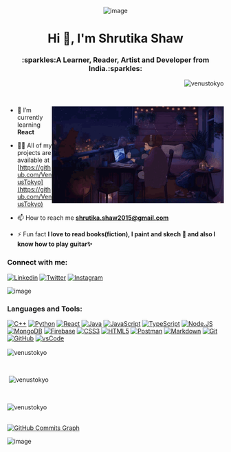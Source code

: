 <div align ="center">

![image](https://user-images.githubusercontent.com/66830887/222111025-127a4463-c2a8-4df6-9bf8-e2ecbec814d2.png)
</div>
<h1 align="center">Hi 👋, I'm Shrutika Shaw</h1>
<h3 align="center">:sparkles:A Learner, Reader, Artist and Developer from India.:sparkles:</h3>

<p align="right"> <img src="https://komarev.com/ghpvc/?username=venustokyo&label=Profile%20views&color=0e75b6&style=flat" alt="venustokyo" /> </p>

<p align="center"> <a href="https://github.com/ryo-ma/github-profile-trophy"><img src="https://github-profile-trophy.vercel.app/?username=venustokyo&title=Stars,Followers,Repositories,Commits,PullRequest,Issues&theme=radical&no-frame=true" alt="" /></a> </p>

<img align="right" alt="Coding" width="400" src="https://github.com/VenusTokyo/VenusTokyo/blob/main/lofi%20girl.gif">

- 🌱 I’m currently learning **React** 

- 👨‍💻 All of my projects are available at [https://github.com/VenusTokyo](https://github.com/VenusTokyo)

- 📫 How to reach me **shrutika.shaw2015@gmail.com**

- ⚡ Fun fact **I love to read books(fiction), I paint and skech :art: and also I know how to play guitar:sparkles:**

<h3 align="left">Connect with me:</h3>


[![Linkedin](https://img.shields.io/badge/Linkedin-0077B5?style=for-the-badge&logo=linkedin&logoColor=white)](https://www.linkedin.com/in/shrutika-shaw/)
[![Twitter](https://img.shields.io/badge/Twitter-1DA1F2?style=for-the-badge&logo=twitter&logoColor=white)](https://twitter.com/quiteironical)
[![Instagram](https://img.shields.io/badge/Instagram-D44638?style=for-the-badge&logo=instagram&logoColor=white)](https://www.instagram.com/quite_ironical/)

![image](https://user-images.githubusercontent.com/66830887/222110736-58664320-1db9-4f9a-a14e-3700a1d455d4.png)


<h3 align="left">Languages and Tools:</h3>

[![C++](https://img.shields.io/badge/C++-044F88?style=for-the-badge&logo=c%2B%2B&&logoColor=white)]()
[![Python](https://img.shields.io/badge/Python-blue?style=for-the-badge&logo=Python&logoColor=white)]()
[![React](https://img.shields.io/badge/React-7FD5EA?style=for-the-badge&logo=react&logoColor=black)]()
[![Java](https://img.shields.io/badge/Java-FF6C37?style=for-the-badge&logo=java&logoColor=white)]()
[![JavaScript](https://img.shields.io/badge/JavaScript-F7DF1E?style=for-the-badge&logo=javascript&logoColor=black)]()
[![TypeScript](https://img.shields.io/badge/TypeScript-007ACC?style=for-the-badge&logo=typescript&logoColor=white)]()
[![Node.JS](https://img.shields.io/badge/Node.js-43853D?style=for-the-badge&logo=node.js&logoColor=white)]()
[![MongoDB](https://img.shields.io/badge/MongoDB-4EA94B?style=for-the-badge&logo=mongodb&logoColor=white)]()
[![Firebase](https://img.shields.io/badge/Firebase-FFCA28?style=for-the-badge&logo=firebase&logoColor=black)]()
[![CSS3](https://img.shields.io/badge/CSS3-%231572B6?style=for-the-badge&logo=css3&logoColor=black)]()
[![HTML5](https://img.shields.io/badge/HTML5-%23E44D27?style=for-the-badge&logo=html5&logoColor=ffffff)]()
[![Postman](https://img.shields.io/badge/Postman-FF6C37?style=for-the-badge&logo=Postman&logoColor=white)]()
[![Markdown](https://img.shields.io/badge/-Markdown-000000?style=for-the-badge&logo=markdown&logoColor=white)]()
[![Git](https://img.shields.io/badge/Git-F05032?style=for-the-badge&logo=git&logoColor=white)]()
[![GitHub](https://img.shields.io/badge/GitHub-181717?style=for-the-badge&logo=github&logoColor=white)]()
[![vsCode](https://img.shields.io/badge/vsCode-0078D4?style=for-the-badge&logo=visual%20studio%20code&logoColor=white)]()



<p><img align="center" src="https://github-readme-stats.vercel.app/api/top-langs?username=venustokyo&show_icons=true&theme=aura&locale=en&layout=compact" alt="venustokyo" /></p>
<br>
<p>&nbsp;<img align="center" src="https://github-readme-stats.vercel.app/api?username=venustokyo&show_icons=true&theme=aura&locale=en" alt="venustokyo" /></p>
<br>
<p><img align="center" src="https://github-readme-streak-stats.herokuapp.com/?user=venustokyo&theme=radical" alt="venustokyo" /></p>
<br>
<a href="http://www.github.com/VenusTokyo"><img src="https://activity-graph.herokuapp.com/graph?username=VenusTokyo&bg_color=171717&color=ffffff&line=14b8a6&point=ffffff&area_color=171717&area=true&hide_border=true&custom_title=GitHub%20Commits%20Graph" alt="GitHub Commits Graph" /></a>

![image](https://user-images.githubusercontent.com/66830887/222113007-f4812e1f-17ad-47be-8e54-56f3359b1869.png)
